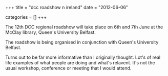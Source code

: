 +++
title = "dcc roadshow n ireland"
date = "2012-06-06"


categories = []
+++

The 12th DCC regional roadshow will take place on 6th and 7th June at
the McClay library, Queen's University Belfast.

The roadshow is being organised in conjunction with Queen's University
Belfast.

Turns out to be far more informative than I originally thought. Lot's
of real life examples of what people are doing and what's
relavent. It's not the usual workshop, conference or meeting that I
would attend.
